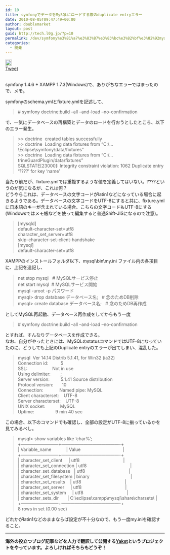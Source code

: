 ```yaml
---
id: 10
title: symfonyでデータをMySQLにロードする際のduplicate entryエラー
date: 2010-08-05T09:47:49+00:00
author: doublemarket
layout: post
guid: http://tech.l0g.jp/?p=10
permalink: /dev/symfony%e3%81%a7%e3%83%87%e3%83%bc%e3%82%bf%e3%82%92mysql%e3%81%ab%e3%83%ad%e3%83%bc%e3%83%89%e3%81%99%e3%82%8b%e9%9a%9b%e3%81%aeduplicate-entry%e3%82%a8%e3%83%a9%e3%83%bc/
categories:
  - 開発
---
```

<div class='wp_social_bookmarking_light'>
  <div class="wsbl_hatena_button">
    <a href="http://b.hatena.ne.jp/entry/http://b.l0g.jp/dev/symfony%e3%81%a7%e3%83%87%e3%83%bc%e3%82%bf%e3%82%92mysql%e3%81%ab%e3%83%ad%e3%83%bc%e3%83%89%e3%81%99%e3%82%8b%e9%9a%9b%e3%81%aeduplicate-entry%e3%82%a8%e3%83%a9%e3%83%bc/" class="hatena-bookmark-button" data-hatena-bookmark-title="symfonyでデータをMySQLにロードする際のduplicate entryエラー" data-hatena-bookmark-layout="standard" title="このエントリーをはてなブックマークに追加"> <img src="//b.hatena.ne.jp/images/entry-button/button-only@2x.png" alt="このエントリーをはてなブックマークに追加" width="20" height="20" style="border: none;" /></a>
  </div>
  
  <div class="wsbl_facebook_like">
    <div id="fb-root">
    </div><fb:like href="http://b.l0g.jp/dev/symfony%e3%81%a7%e3%83%87%e3%83%bc%e3%82%bf%e3%82%92mysql%e3%81%ab%e3%83%ad%e3%83%bc%e3%83%89%e3%81%99%e3%82%8b%e9%9a%9b%e3%81%aeduplicate-entry%e3%82%a8%e3%83%a9%e3%83%bc/" layout="button_count" action="like" width="100" share="false" show_faces="false" ></fb:like>
  </div>
  
  <div class="wsbl_twitter">
    <a href="https://twitter.com/share" class="twitter-share-button"{count} data-url="http://b.l0g.jp/dev/symfony%e3%81%a7%e3%83%87%e3%83%bc%e3%82%bf%e3%82%92mysql%e3%81%ab%e3%83%ad%e3%83%bc%e3%83%89%e3%81%99%e3%82%8b%e9%9a%9b%e3%81%aeduplicate-entry%e3%82%a8%e3%83%a9%e3%83%bc/" data-text="symfonyでデータをMySQLにロードする際のduplicate entryエラー" data-via="dblmkt " data-lang="ja">Tweet</a>
  </div>
  
  <div class="wsbl_google_plus_one">
    <g:plusone size="medium" annotation="none" href="http://b.l0g.jp/dev/symfony%e3%81%a7%e3%83%87%e3%83%bc%e3%82%bf%e3%82%92mysql%e3%81%ab%e3%83%ad%e3%83%bc%e3%83%89%e3%81%99%e3%82%8b%e9%9a%9b%e3%81%aeduplicate-entry%e3%82%a8%e3%83%a9%e3%83%bc/" ></g:plusone>
  </div>
</div>

<br class='wp_social_bookmarking_light_clear' />

symfony 1.4.6 + XAMPP 1.7.3(Windows)で、ありがちなエラーではまったので、メモ。

<div id="_mcePaste">
  symfonyのschema.ymlとfixture.ymlを記述して、
</div>

> <div>
>   # symfony doctrine:build &#8211;all &#8211;and-load &#8211;no-confirmation
> </div>

<div id="_mcePaste">
  で、一気にデータベースの再構築とデータのロードを行おうとしたところ、以下のエラー発生。
</div>

> <div id="_mcePaste">
>   >> doctrine  created tables successfully
> </div>
> 
> <div id="_mcePaste">
>   >> doctrine  Loading data fixtures from &#8220;C:\&#8230;\Eclipse\symfony\data/fixtures&#8221;
> </div>
> 
> <div id="_mcePaste">
>   >> doctrine  Loading data fixtures from &#8220;C:/&#8230;trineGuardPlugin/data/fixtures&#8221;
> </div>
> 
> <div id="_mcePaste">
>   SQLSTATE[23000]: Integrity constraint violation: 1062 Duplicate entry &#8216;????&#8217; for key &#8216;name&#8217;
> </div>

<div id="_mcePaste">
  当たり前だが、fixture.ymlでは重複するような値を定義してはいない。????というのが気になるが、これは何？
</div>

<div id="_mcePaste">
  どうやらこれは、データベースの文字コードがlatin1などになっている場合に起きるようである。データベースの文字コードをUTF-8にすると共に、fixture.ymlに日本語のキーが含まれている場合、こちらの文字コードもUTF-8にする(Windowsではメモ帳などを使って編集すると普通Shift-JISになるので注意)。
</div>

> <div id="_mcePaste">
>   [mysqld]
> </div>
> 
> <div id="_mcePaste">
>   default-character-set=utf8
> </div>
> 
> <div id="_mcePaste">
>   character_set_server=utf8
> </div>
> 
> <div id="_mcePaste">
>   skip-character-set-client-handshake
> </div>
> 
> <div id="_mcePaste">
>   [mysql]
> </div>
> 
> <div id="_mcePaste">
>   default-character-set=utf8
> </div>

<div id="_mcePaste">
  XAMPPのインストールフォルダ以下、mysql\bin\my.ini ファイル内の各項目に、上記を追記し、
</div>

> <div id="_mcePaste">
>   net stop mysql   # MySQLサービス停止
> </div>
> 
> <div id="_mcePaste">
>   net start mysql  # MySQLサービス開始
> </div>
> 
> <div id="_mcePaste">
>   mysql -uroot -p パスワード
> </div>
> 
> <div id="_mcePaste">
>   mysql> drop database データベース名;   # 念のためDB削除
> </div>
> 
> <div id="_mcePaste">
>   mysql> create database データベース名;   # 念のためDB再作成
> </div>

<div id="_mcePaste">
  としてMySQL再起動、データベース再作成をしてからもう一度
</div>

> <div id="_mcePaste">
>   # symfony doctrine:build &#8211;all &#8211;and-load &#8211;no-confirmation
> </div>

<div id="_mcePaste">
  とすれば、すんなりデータベースを作成できる。
</div>

<div id="_mcePaste">
  なお、自分がやったときには、MySQLのstatusコマンドではUTF-8になっていたのに、どうしても上記のDuplicate entryのエラーが出てしまい、混乱した。
</div>

> <div id="_mcePaste">
>   mysql  Ver 14.14 Distrib 5.1.41, for Win32 (ia32)
> </div>
> 
> <div id="_mcePaste">
>   Connection id:          5
> </div>
> 
> <div id="_mcePaste">
>   SSL:                    Not in use
> </div>
> 
> <div id="_mcePaste">
>   Using delimiter:        ;
> </div>
> 
> <div id="_mcePaste">
>   Server version:         5.1.41 Source distribution
> </div>
> 
> <div id="_mcePaste">
>   Protocol version:       10
> </div>
> 
> <div id="_mcePaste">
>   Connection:             Named pipe: MySQL
> </div>
> 
> <div id="_mcePaste">
>   Client characterset:    UTF-8
> </div>
> 
> <div id="_mcePaste">
>   Server characterset:    UTF-8
> </div>
> 
> <div id="_mcePaste">
>   UNIX socket:            MySQL
> </div>
> 
> <div id="_mcePaste">
>   Uptime:                 9 min 40 sec
> </div>

<div id="_mcePaste">
  この場合、以下のコマンドでも確認し、全部の設定がUTF-8に揃っているかを見てみるべし。
</div>

> <div id="_mcePaste">
>   mysql> show variables like &#8216;char%&#8217;;
> </div>
> 
> <div id="_mcePaste">
>   +&#8212;&#8212;&#8212;&#8212;&#8212;&#8212;&#8212;&#8212;&#8211;+&#8212;&#8212;&#8212;&#8212;&#8212;&#8212;&#8212;&#8212;&#8212;&#8212;&#8212;&#8212;&#8212;-+
> </div>
> 
> <div id="_mcePaste">
>   | Variable_name            | Value                                  |
> </div>
> 
> <div id="_mcePaste">
>   +&#8212;&#8212;&#8212;&#8212;&#8212;&#8212;&#8212;&#8212;&#8211;+&#8212;&#8212;&#8212;&#8212;&#8212;&#8212;&#8212;&#8212;&#8212;&#8212;&#8212;&#8212;&#8212;-+
> </div>
> 
> <div id="_mcePaste">
>   | character_set_client     | utf8                                   |
> </div>
> 
> <div id="_mcePaste">
>   | character_set_connection | utf8                                   |
> </div>
> 
> <div id="_mcePaste">
>   | character_set_database   | utf8                                   |
> </div>
> 
> <div id="_mcePaste">
>   | character_set_filesystem | binary                                 |
> </div>
> 
> <div id="_mcePaste">
>   | character_set_results    | utf8                                   |
> </div>
> 
> <div id="_mcePaste">
>   | character_set_server     | utf8                                   |
> </div>
> 
> <div id="_mcePaste">
>   | character_set_system     | utf8                                   |
> </div>
> 
> <div id="_mcePaste">
>   | character_sets_dir       | C:\eclipse\xampp\mysql\share\charsets\ |
> </div>
> 
> <div id="_mcePaste">
>   +&#8212;&#8212;&#8212;&#8212;&#8212;&#8212;&#8212;&#8212;&#8211;+&#8212;&#8212;&#8212;&#8212;&#8212;&#8212;&#8212;&#8212;&#8212;&#8212;&#8212;&#8212;&#8212;-+
> </div>
> 
> <div id="_mcePaste">
>   8 rows in set (0.00 sec)
> </div>

<div id="_mcePaste">
  どれかがlatin1などのままならば設定が不十分なので、もう一度my.iniを確認すること。
</div>

* * *

**海外の役立つブログ記事などを人力で翻訳して公開する[Yakst](https://yakst.com/ja)というプロジェクトをやっています。よろしければそちらもどうぞ！**